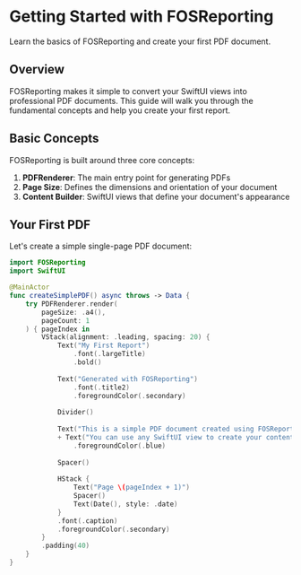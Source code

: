 # Getting Started with FOSReporting

Learn the basics of FOSReporting and create your first PDF document.

## Overview

FOSReporting makes it simple to convert your SwiftUI views into professional PDF documents. This guide will walk you through the fundamental concepts and help you create your first report.

## Basic Concepts

FOSReporting is built around three core concepts:

1. **PDFRenderer**: The main entry point for generating PDFs
2. **Page Size**: Defines the dimensions and orientation of your document
3. **Content Builder**: SwiftUI views that define your document's appearance

## Your First PDF

Let's create a simple single-page PDF document:

```swift
import FOSReporting
import SwiftUI

@MainActor
func createSimplePDF() async throws -> Data {
    try PDFRenderer.render(
        pageSize: .a4(),
        pageCount: 1
    ) { pageIndex in
        VStack(alignment: .leading, spacing: 20) {
            Text("My First Report")
                .font(.largeTitle)
                .bold()
            
            Text("Generated with FOSReporting")
                .font(.title2)
                .foregroundColor(.secondary)
            
            Divider()
            
            Text("This is a simple PDF document created using FOSReporting. ")
            + Text("You can use any SwiftUI view to create your content.")
                .foregroundColor(.blue)
            
            Spacer()
            
            HStack {
                Text("Page \(pageIndex + 1)")
                Spacer()
                Text(Date(), style: .date)
            }
            .font(.caption)
            .foregroundColor(.secondary)
        }
        .padding(40)
    }
}
```